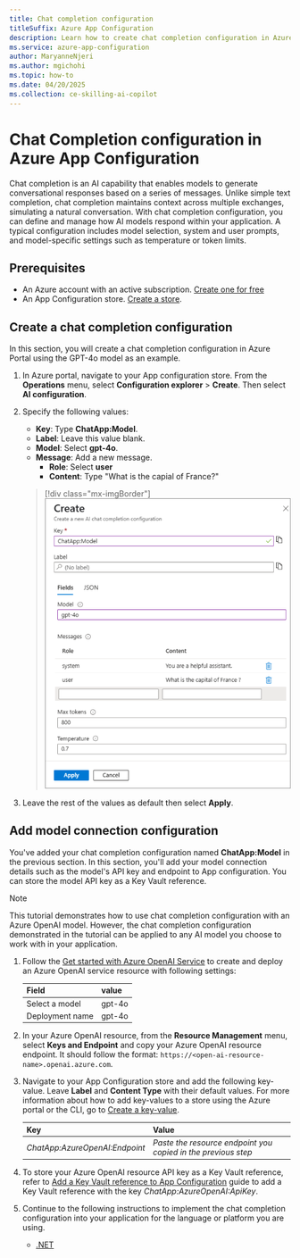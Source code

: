 ```yaml
---
title: Chat completion configuration
titleSuffix: Azure App Configuration
description: Learn how to create chat completion configuration in Azure App Configuration.
ms.service: azure-app-configuration
author: MaryanneNjeri
ms.author: mgichohi
ms.topic: how-to
ms.date: 04/20/2025
ms.collection: ce-skilling-ai-copilot
---
```


# Chat Completion configuration in Azure App Configuration

Chat completion is an AI capability that enables models to generate conversational responses based on a series of messages. Unlike simple text completion, chat completion maintains context across multiple exchanges, simulating a natural conversation. With chat completion configuration, you can define and manage how AI models respond within your application. A typical configuration includes model selection, system and user prompts, and model-specific settings such as temperature or token limits.

## Prerequisites
- An Azure account with an active subscription. [Create one for free](https://azure.microsoft.com/free)
- An App Configuration store. [Create a store](./quickstart-azure-app-configuration-create.md#create-an-app-configuration-store).

## Create a chat completion configuration

In this section, you will create a chat completion configuration in Azure Portal using the GPT-4o model as an example.

 1. In Azure portal, navigate to your App configuration store. From the **Operations** menu, select **Configuration explorer** > **Create**. Then select **AI configuration**.

 1. Specify the following values:
    - **Key**: Type **ChatApp:Model**.
    - **Label**: Leave this value blank.
    - **Model**: Select **gpt-4o**.
    - **Message**: Add a new message.
        - **Role**: Select **user**
        - **Content**: Type "What is the capial of France?"
    
    > [!div class="mx-imgBorder"]
    > ![Screen shot shows the create new AI configuration form](./media/create-ai-chat-completion-config.png)
    
1. Leave the rest of the values as default then select **Apply**.

## Add model connection configuration

You've added your chat completion configuration named  **ChatApp:Model** in the previous section. In this section, you'll add your model connection details such as the model's API key and endpoint to App configuration. You can store the model API key as a Key Vault reference.

> [!NOTE]
> This tutorial demonstrates how to use chat completion configuration with an Azure OpenAI model. However, the chat completion configuration demonstrated in the tutorial can be applied to any AI model you choose to work with in your application.
>

1. Follow the [Get started with Azure OpenAI Service](/azure/ai-services/openai/overview#get-started-with-azure-openai-service) to create and deploy an Azure OpenAI service resource with following settings:

    | Field           | value   |
    |-----------------|---------|
    | Select a model  | gpt-4o  |
    | Deployment name | gpt-4o  |

1. In your Azure OpenAI resource, from the **Resource Management** menu, select **Keys and Endpoint** and copy your Azure OpenAI resource endpoint. It should follow the format: `https://<open-ai-resource-name>.openai.azure.com`.

1. Navigate to your App Configuration store and add the following key-value. Leave **Label** and **Content Type** with their default values. For more information about how to add key-values to a store using the Azure portal or the CLI, go to [Create a key-value](./quickstart-azure-app-configuration-create.md#create-a-key-value).

    | **Key**                          | **Value**                                                      |
    |----------------------------------|----------------------------------------------------------------|
    |  _ChatApp:AzureOpenAI:Endpoint_  | _Paste the resource endpoint you copied in the previous step_  |
 
1. To store your Azure OpenAI resource API key as a Key Vault reference, refer to [Add a Key Vault reference to App Configuration](./use-key-vault-references-dotnet-core.md#add-a-key-vault-reference-to-app-configuration) guide to add a Key Vault reference with the key _ChatApp:AzureOpenAI:ApiKey_.

1. Continue to the following instructions to implement the chat completion configuration into your application for the language or platform you are using.

    - [.NET](./quickstart-chat-completion-dotnet.md)